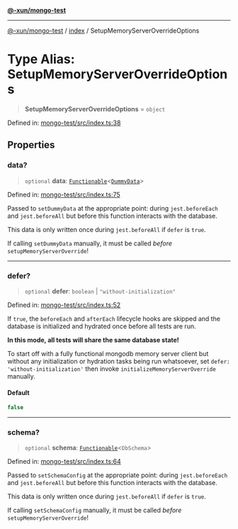 [**@-xun/mongo-test**](../../README.md)

***

[@-xun/mongo-test](../../README.md) / [index](../README.md) / SetupMemoryServerOverrideOptions

# Type Alias: SetupMemoryServerOverrideOptions

> **SetupMemoryServerOverrideOptions** = `object`

Defined in: [mongo-test/src/index.ts:38](https://github.com/Xunnamius/mongo-utils/blob/3343ce66b0dc9028c5726affd9e45509aa5b1201/packages/mongo-test/src/index.ts#L38)

## Properties

### data?

> `optional` **data**: [`Functionable`](Functionable.md)\<[`DummyData`](DummyData.md)\>

Defined in: [mongo-test/src/index.ts:75](https://github.com/Xunnamius/mongo-utils/blob/3343ce66b0dc9028c5726affd9e45509aa5b1201/packages/mongo-test/src/index.ts#L75)

Passed to `setDummyData` at the appropriate point: during `jest.beforeEach`
and `jest.beforeAll` but before this function interacts with the database.

This data is only written once during `jest.beforeAll` if `defer` is
`true`.

If calling `setDummyData` manually, it must be called _before_
`setupMemoryServerOverride`!

***

### defer?

> `optional` **defer**: `boolean` \| `"without-initialization"`

Defined in: [mongo-test/src/index.ts:52](https://github.com/Xunnamius/mongo-utils/blob/3343ce66b0dc9028c5726affd9e45509aa5b1201/packages/mongo-test/src/index.ts#L52)

If `true`, the `beforeEach` and `afterEach` lifecycle hooks are skipped and
the database is initialized and hydrated once before all tests are run.

**In this mode, all tests will share the same database state!**

To start off with a fully functional mongodb memory server client but
without any initialization or hydration tasks being run whatsoever, set
`defer: 'without-initialization'` then invoke
`initializeMemoryServerOverride` manually.

#### Default

```ts
false
```

***

### schema?

> `optional` **schema**: [`Functionable`](Functionable.md)\<`DbSchema`\>

Defined in: [mongo-test/src/index.ts:64](https://github.com/Xunnamius/mongo-utils/blob/3343ce66b0dc9028c5726affd9e45509aa5b1201/packages/mongo-test/src/index.ts#L64)

Passed to `setSchemaConfig` at the appropriate point: during
`jest.beforeEach` and `jest.beforeAll` but before this function interacts
with the database.

This data is only written once during `jest.beforeAll` if `defer` is
`true`.

If calling `setSchemaConfig` manually, it must be called _before_
`setupMemoryServerOverride`!
